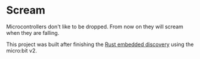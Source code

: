 # Scream

Microcontrollers don't like to be dropped. From now on they will scream when they are falling.

This project was built after finishing the [Rust embedded discovery](https://docs.rust-embedded.org/discovery/microbit/) using the micro:bit v2.